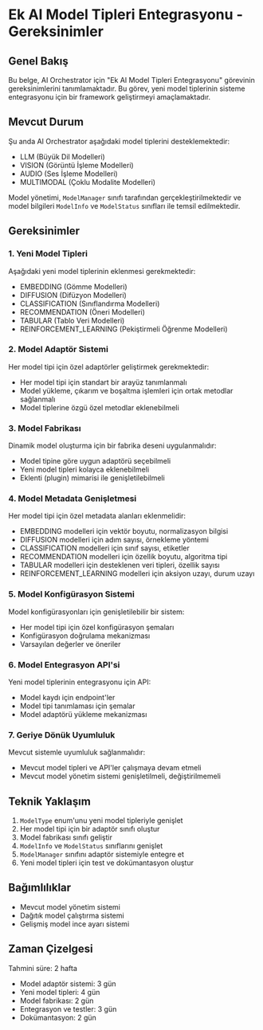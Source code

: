 # Ek AI Model Tipleri Entegrasyonu - Gereksinimler

## Genel Bakış
Bu belge, AI Orchestrator için "Ek AI Model Tipleri Entegrasyonu" görevinin gereksinimlerini tanımlamaktadır. Bu görev, yeni model tiplerinin sisteme entegrasyonu için bir framework geliştirmeyi amaçlamaktadır.

## Mevcut Durum
Şu anda AI Orchestrator aşağıdaki model tiplerini desteklemektedir:
- LLM (Büyük Dil Modelleri)
- VISION (Görüntü İşleme Modelleri)
- AUDIO (Ses İşleme Modelleri)
- MULTIMODAL (Çoklu Modalite Modelleri)

Model yönetimi, `ModelManager` sınıfı tarafından gerçekleştirilmektedir ve model bilgileri `ModelInfo` ve `ModelStatus` sınıfları ile temsil edilmektedir.

## Gereksinimler

### 1. Yeni Model Tipleri
Aşağıdaki yeni model tiplerinin eklenmesi gerekmektedir:
- EMBEDDING (Gömme Modelleri)
- DIFFUSION (Difüzyon Modelleri)
- CLASSIFICATION (Sınıflandırma Modelleri)
- RECOMMENDATION (Öneri Modelleri)
- TABULAR (Tablo Veri Modelleri)
- REINFORCEMENT_LEARNING (Pekiştirmeli Öğrenme Modelleri)

### 2. Model Adaptör Sistemi
Her model tipi için özel adaptörler geliştirmek gerekmektedir:
- Her model tipi için standart bir arayüz tanımlanmalı
- Model yükleme, çıkarım ve boşaltma işlemleri için ortak metodlar sağlanmalı
- Model tiplerine özgü özel metodlar eklenebilmeli

### 3. Model Fabrikası
Dinamik model oluşturma için bir fabrika deseni uygulanmalıdır:
- Model tipine göre uygun adaptörü seçebilmeli
- Yeni model tipleri kolayca eklenebilmeli
- Eklenti (plugin) mimarisi ile genişletilebilmeli

### 4. Model Metadata Genişletmesi
Her model tipi için özel metadata alanları eklenmelidir:
- EMBEDDING modelleri için vektör boyutu, normalizasyon bilgisi
- DIFFUSION modelleri için adım sayısı, örnekleme yöntemi
- CLASSIFICATION modelleri için sınıf sayısı, etiketler
- RECOMMENDATION modelleri için özellik boyutu, algoritma tipi
- TABULAR modelleri için desteklenen veri tipleri, özellik sayısı
- REINFORCEMENT_LEARNING modelleri için aksiyon uzayı, durum uzayı

### 5. Model Konfigürasyon Sistemi
Model konfigürasyonları için genişletilebilir bir sistem:
- Her model tipi için özel konfigürasyon şemaları
- Konfigürasyon doğrulama mekanizması
- Varsayılan değerler ve öneriler

### 6. Model Entegrasyon API'si
Yeni model tiplerinin entegrasyonu için API:
- Model kaydı için endpoint'ler
- Model tipi tanımlaması için şemalar
- Model adaptörü yükleme mekanizması

### 7. Geriye Dönük Uyumluluk
Mevcut sistemle uyumluluk sağlanmalıdır:
- Mevcut model tipleri ve API'ler çalışmaya devam etmeli
- Mevcut model yönetim sistemi genişletilmeli, değiştirilmemeli

## Teknik Yaklaşım
1. `ModelType` enum'unu yeni model tipleriyle genişlet
2. Her model tipi için bir adaptör sınıfı oluştur
3. Model fabrikası sınıfı geliştir
4. `ModelInfo` ve `ModelStatus` sınıflarını genişlet
5. `ModelManager` sınıfını adaptör sistemiyle entegre et
6. Yeni model tipleri için test ve dokümantasyon oluştur

## Bağımlılıklar
- Mevcut model yönetim sistemi
- Dağıtık model çalıştırma sistemi
- Gelişmiş model ince ayarı sistemi

## Zaman Çizelgesi
Tahmini süre: 2 hafta
- Model adaptör sistemi: 3 gün
- Yeni model tipleri: 4 gün
- Model fabrikası: 2 gün
- Entegrasyon ve testler: 3 gün
- Dokümantasyon: 2 gün
